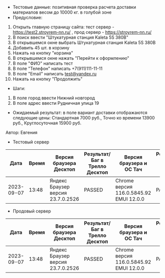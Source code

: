* Тестовые данные: позитивная проверка расчета доставки материалов весом до 10000 кг. в голубой зоне
* Предусловие:
1. Открыть главную страницу сайта: тест сервер - https://test2.stroyrem-nn.ru/ , прод сервер - https://stroyrem-nn.ru/
2. В поиск ввести "Штукатурная станция Kaleta 5S 380В"
3. В открывшемся окне выбрать Штукатурная станция Kaleta 5S 380В
4. Добавить 45 шт. в корзину
5. Нажать на кнопку "корзина"
6. В открывшемся окне нажать "Перейти к оформлению"
7. В поле "ФИО" написать тест
8. В поле "Телефон" написать +7(911)111-11-11
9. В поле "Email" написать test@yandex.ru
10. Нажать на кнопку "Продолжить"
* Шаги:
1. В поле город ввести Нижний новгород
2. В поле адрес ввести Рудничная улица 19

* Ожидаемый результат: в поле вариант доставки отображаются следующие цены: Стандартная 7000 руб., Точно ко времени 13900 руб.,  Круглосуточная 15900 руб.


Автор: Евгения

* Тестовый сервер 

| Дата | Время | Версия браузера Десктоп | Результат/Баг в Трелло Десктоп|  Версия браузера и ОС Тач |Результат/Баг в Трелло Тач| Дата релиза| QA  |
| --- | --- | --- | --- |  --- | --- | --- | --- |   
| 2023-09-07 | 13:48 | Яндекс Браузер версия 23.7.0.2526 | PASSED | Chrome версия 116.0.5845.92 EMUI 12.0.0 | PASSED | 2023-09-03 | Евгения |

* Продовый сервер

| Дата | Время | Версия браузера Десктоп | Результат/Баг в Трелло Десктоп|  Версия браузера и ОС Тач |Результат/Баг в Трелло Тач| Дата релиза| QA  |
| --- | --- | --- | --- |  --- | --- | --- | --- |   
| 2023-09-07 | 13:48 | Яндекс Браузер версия 23.7.0.2526 | PASSED | Chrome версия 116.0.5845.92 EMUI 12.0.0 | PASSED | 2023-09-03 | Евгения |
